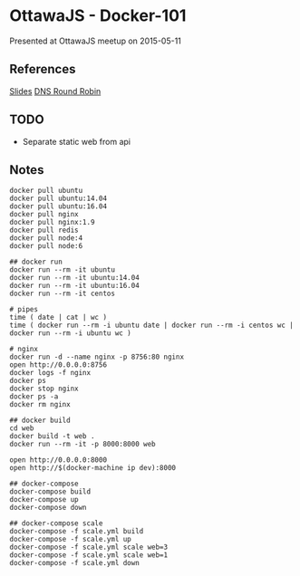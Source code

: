 # OttawaJS - Docker-101

Presented at OttawaJS meetup on 2015-05-11

## References

[Slides](https://slides.com/daneroo/docker101)
[DNS Round Robin](https://github.com/everett-toews/docker-dns-round-robin)

## TODO

- Separate static web from api

## Notes

```
docker pull ubuntu
docker pull ubuntu:14.04
docker pull ubuntu:16.04
docker pull nginx
docker pull nginx:1.9
docker pull redis
docker pull node:4
docker pull node:6

## docker run
docker run --rm -it ubuntu
docker run --rm -it ubuntu:14.04
docker run --rm -it ubuntu:16.04
docker run --rm -it centos

# pipes
time ( date | cat | wc )
time ( docker run --rm -i ubuntu date | docker run --rm -i centos wc | docker run --rm -i ubuntu wc )

# nginx
docker run -d --name nginx -p 8756:80 nginx
open http://0.0.0.0:8756
docker logs -f nginx
docker ps
docker stop nginx
docker ps -a
docker rm nginx

## docker build
cd web
docker build -t web .
docker run --rm -it -p 8000:8000 web

open http://0.0.0.0:8000
open http://$(docker-machine ip dev):8000

## docker-compose
docker-compose build
docker-compose up
docker-compose down

## docker-compose scale
docker-compose -f scale.yml build
docker-compose -f scale.yml up
docker-compose -f scale.yml scale web=3
docker-compose -f scale.yml scale web=1
docker-compose -f scale.yml down

```
